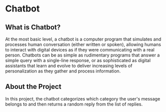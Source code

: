 # Chatbot

## What is Chatbot?
 At the most basic level, a chatbot is a computer program that simulates and processes human conversation (either written or spoken), allowing humans to interact with digital devices as if they were communicating with a real person. Chatbots can be as simple as rudimentary programs that answer a simple query with a single-line response, or as sophisticated as digital assistants that learn and evolve to deliver increasing levels of personalization as they gather and process information.

## About the Project
In this project, the chatbot categorizes which category the user's message belongs to and then returns a random reply from the list of replies.
